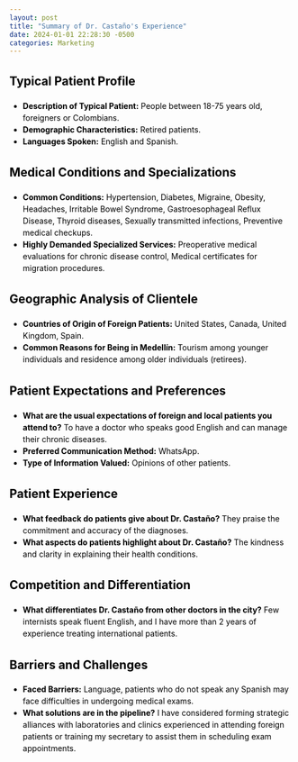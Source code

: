 ```yaml
---
layout: post
title: "Summary of Dr. Castaño's Experience"
date: 2024-01-01 22:28:30 -0500
categories: Marketing
---
```


<div class="background-image" style="color: black; line-height: 1.5;">

  <h2>Typical Patient Profile</h2>
  <ul class="list-item-spacing">
    <li><strong>Description of Typical Patient:</strong> People between 18-75 years old, foreigners or Colombians.</li>
    <li><strong>Demographic Characteristics:</strong> Retired patients.</li>
    <li><strong>Languages Spoken:</strong> English and Spanish.</li>
  </ul>

  <h2>Medical Conditions and Specializations</h2>
  <ul class="list-item-spacing">
    <li><strong>Common Conditions:</strong> Hypertension, Diabetes, Migraine, Obesity, Headaches, Irritable Bowel Syndrome, Gastroesophageal Reflux Disease, Thyroid diseases, Sexually transmitted infections, Preventive medical checkups.</li>
    <li><strong>Highly Demanded Specialized Services:</strong> Preoperative medical evaluations for chronic disease control, Medical certificates for migration procedures.</li>
  </ul>

  <h2>Geographic Analysis of Clientele</h2>
  <ul class="list-item-spacing">
    <li><strong>Countries of Origin of Foreign Patients:</strong> United States, Canada, United Kingdom, Spain.</li>
    <li><strong>Common Reasons for Being in Medellín:</strong> Tourism among younger individuals and residence among older individuals (retirees).</li>
  </ul>

  <h2>Patient Expectations and Preferences</h2>
  <ul class="list-item-spacing">
    <li><strong>What are the usual expectations of foreign and local patients you attend to?</strong> To have a doctor who speaks good English and can manage their chronic diseases.</li>
    <li><strong>Preferred Communication Method:</strong> WhatsApp.</li>
    <li><strong>Type of Information Valued:</strong> Opinions of other patients.</li>
  </ul>

  <h2>Patient Experience</h2>
  <ul class="list-item-spacing">
    <li><strong>What feedback do patients give about Dr. Castaño?</strong> They praise the commitment and accuracy of the diagnoses.</li>
    <li><strong>What aspects do patients highlight about Dr. Castaño?</strong> The kindness and clarity in explaining their health conditions.</li>
  </ul>

  <h2>Competition and Differentiation</h2>
  <ul class="list-item-spacing">
    <li><strong>What differentiates Dr. Castaño from other doctors in the city?</strong> Few internists speak fluent English, and I have more than 2 years of experience treating international patients.</li>
  </ul>

  <h2>Barriers and Challenges</h2>
  <ul class="list-item-spacing">
    <li><strong>Faced Barriers:</strong> Language, patients who do not speak any Spanish may face difficulties in undergoing medical exams.</li>
    <li><strong>What solutions are in the pipeline?</strong> I have considered forming strategic alliances with laboratories and clinics experienced in attending foreign patients or training my secretary to assist them in scheduling exam appointments.</li>
  </ul>
</div>
